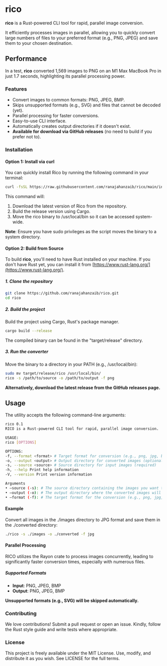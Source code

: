 # rico

**rico** is a Rust-powered CLI tool for rapid, parallel image conversion.

It efficiently processes images in parallel, allowing you to quickly convert large numbers of files to your preferred format (e.g., PNG, JPEG) and save them to your chosen destination.

## Performance

In a test, **rico** converted 1,569 images to PNG on an M1 Max MacBook Pro in just 1.7 seconds, highlighting its parallel processing power.

### Features

- Convert images to common formats: PNG, JPEG, BMP.
- Skips unsupported formats (e.g., SVG) and files that cannot be decoded (yet).
- Parallel processing for faster conversions.
- Easy-to-use CLI interface.
- Automatically creates output directories if it doesn't exist.
- **Available for download via GitHub releases** (no need to build if you prefer not to).

### Installation

#### Option 1: Install via curl

You can quickly install Rico by running the following command in your terminal:

```sh
curl -fsSL https://raw.githubusercontent.com/ranajahanzaib/rico/main/install_rico.sh | sudo bash
```

This command will:

1. Download the latest version of Rico from the repository.
2. Build the release version using Cargo.
3. Move the rico binary to /usr/local/bin so it can be accessed system-wide.

**Note**: Ensure you have sudo privileges as the script moves the binary to a system directory.

#### Option 2: Build from Source

To build **rico**, you'll need to have Rust installed on your machine. If you don't have Rust yet, you can install it from [https://www.rust-lang.org/](https://www.rust-lang.org/).

##### 1. Clone the repository

```sh
git clone https://github.com/ranajahanzaib/rico.git
cd rico
```

##### 2. Build the project

Build the project using Cargo, Rust's package manager.

```sh
cargo build --release
```

The compiled binary can be found in the "target/release" directory.

##### 3. Run the converter

Move the binary to a directory in your PATH (e.g., /usr/local/bin):

```sh
sudo mv target/release/rico /usr/local/bin/
rico -s /path/to/source -o /path/to/output -f png
```

**Alternatively, download the latest release from the GitHub releases page.**

## Usage

The utility accepts the following command-line arguments:

```sh
rico 0.1
RICO is a Rust-powered CLI tool for rapid, parallel image conversion.

USAGE:
rico [OPTIONS]

OPTIONS:
-f, --format <format> # Target format for conversion (e.g., png, jpg, bmp) [default: png]
-o, --output <output> # Output directory for converted images (optional, defaults to source directory)
-s, --source <source> # Source directory for input images (required)
-h, --help Print help information
-V, --version Print version information

Arguments
• –source (-s): # The source directory containing the images you want to convert (required).
• –output (-o): # The output directory where the converted images will be saved (optional, defaults to the source directory).
• –format (-f): # The target format for the conversion (e.g., png, jpg, bmp). The default format is png.
```

#### Example

Convert all images in the ./images directory to JPG format and save them in the ./converted directory:

```sh
./rico -s ./images -o ./converted -f jpg
```

#### Parallel Processing

RICO utilizes the Rayon crate to process images concurrently, leading to significantly faster conversion times, especially with numerous files.

##### Supported Formats

- **Input**: PNG, JPEG, BMP
- **Output**: PNG, JPEG, BMP

**Unsupported formats (e.g., SVG) will be skipped automatically.**

### Contributing

We love contributions! Submit a pull request or open an issue. Kindly, follow the Rust style guide and write tests where appropriate.

### License

This project is freely available under the MIT License. Use, modify, and distribute it as you wish. See LICENSE for the full terms.
